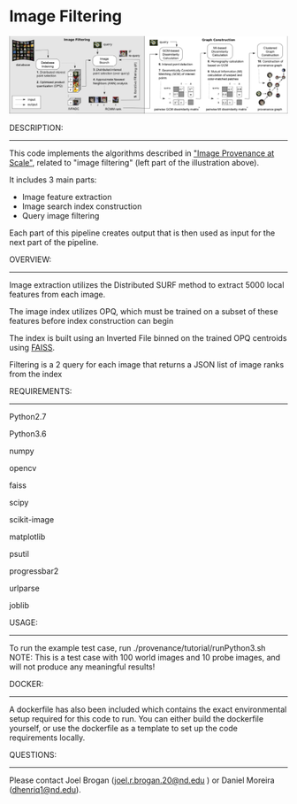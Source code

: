 # Image Filtering #

![The full image provenance pipeline](../figure1.png?raw=true "Figure1")

DESCRIPTION:
************
This code implements the algorithms described in ["Image Provenance at Scale"](https://arxiv.org/abs/1801.06510), related to "image filtering" (left part of the illustration above).

It includes 3 main parts:
* Image feature extraction
* Image search index construction
* Query image filtering

Each part of this pipeline creates output that is then used as input for the next part of the pipeline. 

OVERVIEW:
*********
Image extraction utilizes the Distributed SURF method to extract 5000 local features from each image.  

The image index utilizes OPQ, which must be trained on a subset of these features before index construction can begin

The index is built using an Inverted File binned on the trained OPQ centroids using [FAISS](https://github.com/facebookresearch/faiss).

Filtering is a 2 query for each image that returns a JSON list of image ranks from the index

REQUIREMENTS:
*************
Python2.7

Python3.6

numpy

opencv

faiss

scipy

scikit-image

matplotlib

psutil

progressbar2

urlparse

joblib


USAGE:
******
To run the example test case, run ./provenance/tutorial/runPython3.sh NOTE: This is a test case with 100 world images and 10 probe images, and will not produce any meaningful results!

DOCKER:
******
A dockerfile has also been included which contains the exact environmental setup required for this code to run. You can either build the dockerfile yourself, or use the dockerfile as a template to set up the code requirements locally.

QUESTIONS:
**********
Please contact Joel Brogan (joel.r.brogan.20@nd.edu ) or Daniel Moreira (dhenriq1@nd.edu).
